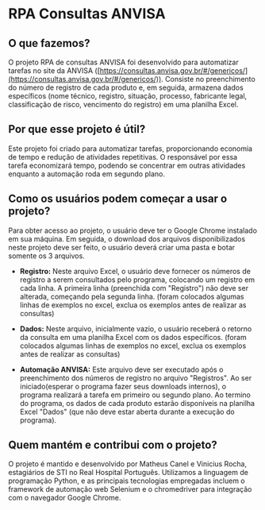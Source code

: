 # RPA Consultas ANVISA

## O que fazemos?

O projeto RPA de consultas ANVISA foi desenvolvido para automatizar tarefas no site da ANVISA ([https://consultas.anvisa.gov.br/#/genericos/](https://consultas.anvisa.gov.br/#/genericos/)). Consiste no preenchimento do número de registro de cada produto e, em seguida, armazena dados específicos (nome técnico, registro, situação, processo, fabricante legal, classificação de risco, vencimento do registro) em uma planilha Excel.

## Por que esse projeto é útil?

Este projeto foi criado para automatizar tarefas, proporcionando economia de tempo e redução de atividades repetitivas. O responsável por essa tarefa economizará tempo, podendo se concentrar em outras atividades enquanto a automação roda em segundo plano.

## Como os usuários podem começar a usar o projeto?

Para obter acesso ao projeto, o usuário deve ter o Google Chrome instalado em sua máquina. Em seguida, o download dos arquivos disponibilizados neste projeto deve ser feito, o usuário deverá criar uma pasta e botar somente os 3 arquivos.

- **Registro:** Neste arquivo Excel, o usuário deve fornecer os números de registro a serem consultados pelo programa, colocando um registro em cada linha. A primeira linha (preenchida com "Registro") não deve ser alterada, começando pela segunda linha. (foram colocados algumas linhas de exemplos no excel, exclua os exemplos antes de realizar as consultas)

- **Dados:** Neste arquivo, inicialmente vazio, o usuário receberá o retorno da consulta em uma planilha Excel com os dados específicos. (foram colocados algumas linhas de exemplos no excel, exclua os exemplos antes de realizar as consultas)

- **Automação ANVISA:** Este arquivo deve ser executado após o preenchimento dos números de registro no arquivo "Registros". Ao ser iniciado(esperar o programa fazer seus downloads internos), o programa realizará a tarefa em primeiro ou segundo plano. Ao termino do programa, os dados de cada produto estarão disponíveis na planilha Excel "Dados" (que não deve estar aberta durante a execução do programa).

  

## Quem mantém e contribui com o projeto?

O projeto é mantido e desenvolvido por Matheus Canel e Vinicius Rocha, estagiários de STI no Real Hospital Português. Utilizamos a linguagem de programação Python, e as principais tecnologias empregadas incluem o framework de automação web Selenium e o chromedriver para integração com o navegador Google Chrome.
